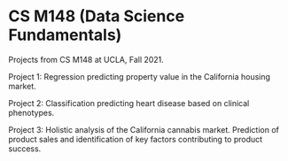 # CS M148 (Data Science Fundamentals)

Projects from CS M148 at UCLA, Fall 2021.

Project 1: Regression predicting property value in the California housing market.

Project 2: Classification predicting heart disease based on clinical phenotypes. 

Project 3: Holistic analysis of the California cannabis market. Prediction of product sales and identification of key factors contributing to product success.
